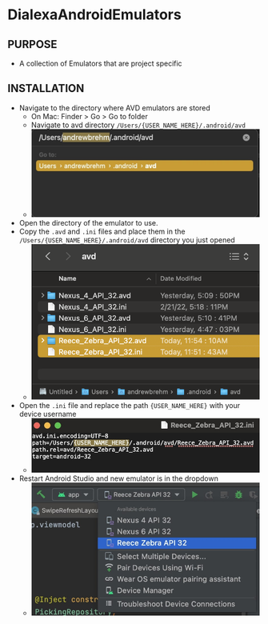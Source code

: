 # DialexaAndroidEmulators
## PURPOSE
* A collection of Emulators that are project specific

## INSTALLATION
* Navigate to the directory where AVD emulators are stored
  * On Mac: Finder > Go > Go to folder
  * Navigate to avd directory `/Users/{USER_NAME_HERE}/.android/avd`
  * <img src="documentation/images/finderAvdPath.jpg" width="500">
* Open the directory of the emulator to use.
* Copy the `.avd` and `.ini` files and place them in the `/Users/{USER_NAME_HERE}/.android/avd` directory you just opened
  * <img src="documentation/images/finderAvdDirEmulators.png" width="500">
* Open the `.ini` file and replace the path `{USER_NAME_HERE}` with your device username
  * <img src="documentation/images/iniFilePath.jpg" width="500">
* Restart Android Studio and new emulator is in the dropdown
  * <img src="documentation/images/androidStudioDeviceDropdown.jpg" width="500">
